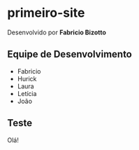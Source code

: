 # primeiro-site

Desenvolvido por **Fabricio Bizotto**

## Equipe de Desenvolvimento

 - Fabricio
 - Hurick
 - Laura
 - Letícia
 - João

## Teste

Olá!